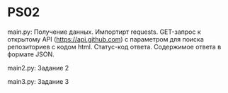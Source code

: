 # PS02
main.py: Получение данных. Импортирт requests. GET-запрос к открытому API (https://api.github.com) с параметром для поиска репозиториев с кодом html.
Статус-код ответа. Содержимое ответа в формате JSON.

main2.py: Задание 2

main3.py: Задание 3
 
